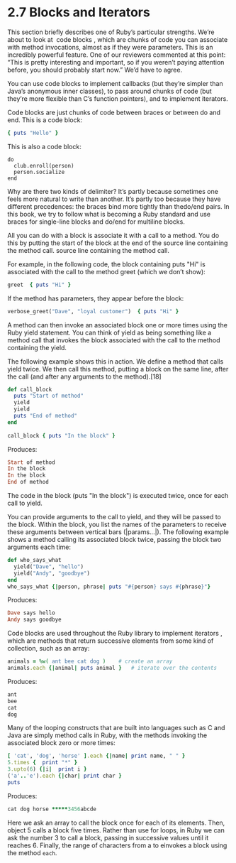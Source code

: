 2.7 Blocks and Iterators
====
This section briefly describes one of Ruby’s particular strengths. We’re about to look at ​ code blocks​ , which are chunks of code you can associate with method invocations, almost as if they were parameters. This is an incredibly powerful feature. One of our reviewers commented at this point: “This is pretty interesting and important, so if you weren’t paying attention before, you should probably start now.” We’d have to agree.

You can use code blocks to implement callbacks (but they’re simpler than Java’s anonymous inner classes), to pass around chunks of code (but they’re more flexible than C’s function pointers), and to implement iterators.

Code blocks are just chunks of code between braces or between ​do​ and ​end​. This is a code block:
```ruby
{ puts ​"Hello"​ }
```
This is also a code block:
```
​do​​	
  club.enroll(person)​ 	
  person.socialize​ 	
​end​
```
Why are there two kinds of delimiter? It’s partly because sometimes one feels more natural to write than another. It’s partly too because they have different precedences: the braces bind more tightly than the ​do​/​end​ pairs. In this book, we try to follow what is becoming a Ruby standard and use braces for single-line blocks and ​do​/​end​ for multiline blocks.

All you can do with a block is associate it with a call to a method. You do this by putting the start of the block at the end of the source line containing the method call.
source line containing the method call.

For example, in the following code, the block containing ​puts "Hi"​ is associated with the call to the method ​greet​ (which we don’t show):
```ruby
greet  { puts ​"Hi"​ }
```
If the method has parameters, they appear before the block:
```ruby
verbose_greet(​"Dave"​, ​"loyal customer"​)  { puts ​"Hi"​ }
```
A method can then invoke an associated block one or more times using the Ruby ​yield​ statement. You can think of ​yield​ as being something like a method call that invokes the block associated with the call to the method containing the ​yield​.

The following example shows this in action. We define a method that calls ​yield​ twice. We then call this method, putting a block on the same line, after the call (and after any arguments to the method).[18]
```ruby
​def​ call_block​ 	
  puts ​"Start of method"​​ 	
  ​yield​​ 	
  ​yield​​ 	
  puts ​"End of method"​​ 	
​end​​ 	
​ 	
call_block { puts ​"In the block"​ }
```
Produces:
```ruby
Start of method​ 	
In the block​ 	
In the block​ 	
End of method
```
The code in the block (​puts "In the block"​) is executed twice, once for each call to ​yield​.

You can provide arguments to the call to ​yield​, and they will be passed to the block. Within the block, you list the names of the parameters to receive these arguments between vertical bars (​|params...|​). The following example shows a method calling its associated block twice, passing the block two arguments each time:
```ruby
​def​ who_says_what​ 	
  ​yield​(​"Dave"​, ​"hello"​)​ 	
  ​yield​(​"Andy"​, ​"goodbye"​)​ 	
​end​ 	
who_says_what {|person, phrase| puts ​"​#{person}​ says ​#{phrase}​"​}
```
Produces:
```ruby
Dave says hello
Andy says goodbye
```
Code blocks are used throughout the Ruby library to implement ​ iterators​ , which are methods that return successive elements from some kind of collection, such as an array:
```ruby
animals = ​%w( ant bee cat dog )​    ​# create an array​
animals.each {|animal| puts animal }   ​# iterate over the contents​
```
Produces:
```ruby	
ant
bee
cat​ 	
dog
```
Many of the looping constructs that are built into languages such as C and Java are simply method calls in Ruby, with the methods invoking the associated block zero or more times:
```ruby
[ ​'cat'​, ​'dog'​, ​'horse'​ ].each {|name| print name, ​" "​ }​ 	
5.times {  print ​"*"​ }​ 	
3.upto(6) {|i|  print i }​ 	
(​'a'​..​'e'​).each {|char| print char }​ 	
puts
```
Produces:
```ruby
cat dog horse *****3456abcde
```
Here we ask an array to call the block once for each of its elements. Then, object 5 calls a block five times. Rather than use ​for​ loops, in Ruby we can ask the number 3 to call a block, passing in successive values until it reaches 6. Finally, the range of characters from ​a​ to ​e​ invokes a block using the method ​`each`​.